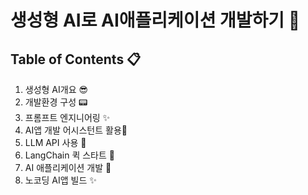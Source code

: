 # 생성형 AI로 AI애플리케이션 개발하기 🚀

## Table of Contents 📋
1. 생성형 AI개요 😎
2. 개발환경 구성 📟
3. 프롬프트 엔지니어링 ✨
4. AI앱 개발 어시스턴트 활용🤖
5. LLM API 사용 🔑
6. LangChain 퀵 스타트 🦜
7. AI 애플리케이션 개발 💎
8. 노코딩 AI앱 빌드 ✨
